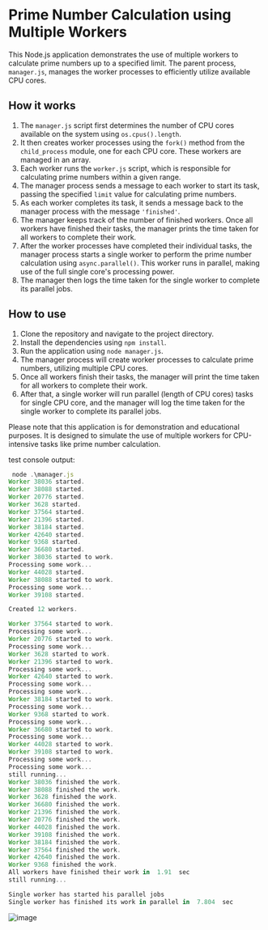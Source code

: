 ﻿# Prime Number Calculation using Multiple Workers

This Node.js application demonstrates the use of multiple workers to calculate prime numbers up to a specified limit. The parent process, `manager.js`, manages the worker processes to efficiently utilize available CPU cores.

## How it works

1. The `manager.js` script first determines the number of CPU cores available on the system using `os.cpus().length`.
2. It then creates worker processes using the `fork()` method from the `child_process` module, one for each CPU core. These workers are managed in an array.
3. Each worker runs the `worker.js` script, which is responsible for calculating prime numbers within a given range.
4. The manager process sends a message to each worker to start its task, passing the specified `limit` value for calculating prime numbers.
5. As each worker completes its task, it sends a message back to the manager process with the message `'finished'`.
6. The manager keeps track of the number of finished workers. Once all workers have finished their tasks, the manager prints the time taken for all workers to complete their work.
7. After the worker processes have completed their individual tasks, the manager process starts a single worker to perform the prime number calculation using `async.parallel()`. This worker runs in parallel, making use of the full single core's processing power.
8. The manager then logs the time taken for the single worker to complete its parallel jobs.

## How to use

1. Clone the repository and navigate to the project directory.
2. Install the dependencies using `npm install`.
3. Run the application using `node manager.js`.
4. The manager process will create worker processes to calculate prime numbers, utilizing multiple CPU cores.
5. Once all workers finish their tasks, the manager will print the time taken for all workers to complete their work.
6. After that, a single worker will run parallel (length of CPU cores) tasks for single CPU core, and the manager will log the time taken for the single worker to complete its parallel jobs.

Please note that this application is for demonstration and educational purposes. It is designed to simulate the use of multiple workers for CPU-intensive tasks like prime number calculation.

test console output:
```js
 node .\manager.js
Worker 38036 started.
Worker 38088 started.
Worker 20776 started.
Worker 3628 started.
Worker 37564 started.
Worker 21396 started.
Worker 38184 started.
Worker 42640 started.
Worker 9368 started.
Worker 36680 started.
Worker 38036 started to work.
Processing some work...
Worker 44028 started.
Worker 38088 started to work.
Processing some work...
Worker 39108 started.

Created 12 workers. 

Worker 37564 started to work.
Processing some work...
Worker 20776 started to work.
Processing some work...
Worker 3628 started to work.
Worker 21396 started to work.
Processing some work...
Worker 42640 started to work.
Processing some work...
Processing some work...
Worker 38184 started to work.
Processing some work...
Worker 9368 started to work.
Processing some work...
Worker 36680 started to work.
Processing some work...
Worker 44028 started to work.
Worker 39108 started to work.
Processing some work...
Processing some work...
still running...
Worker 38036 finished the work.
Worker 38088 finished the work.
Worker 3628 finished the work.
Worker 36680 finished the work.
Worker 21396 finished the work.
Worker 20776 finished the work.
Worker 44028 finished the work.
Worker 39108 finished the work.
Worker 38184 finished the work.
Worker 37564 finished the work.
Worker 42640 finished the work.
Worker 9368 finished the work.
All workers have finished their work in  1.91  sec
still running...

Single worker has started his parallel jobs
Single worker has finished its work in parallel in  7.804  sec
```

![image](https://github.com/slavakukuyev/child-processes-nodejs/assets/5977522/1b81697a-85a9-4d65-bee6-2b547129ed25)
